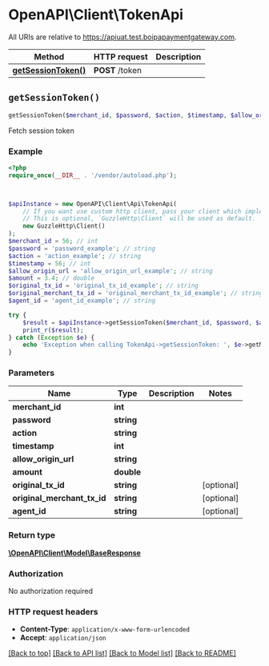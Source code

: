 # OpenAPI\Client\TokenApi

All URIs are relative to https://apiuat.test.boipapaymentgateway.com.

Method | HTTP request | Description
------------- | ------------- | -------------
[**getSessionToken()**](TokenApi.md#getSessionToken) | **POST** /token | 


## `getSessionToken()`

```php
getSessionToken($merchant_id, $password, $action, $timestamp, $allow_origin_url, $amount, $original_tx_id, $original_merchant_tx_id, $agent_id): \OpenAPI\Client\Model\BaseResponse
```



Fetch session token

### Example

```php
<?php
require_once(__DIR__ . '/vendor/autoload.php');



$apiInstance = new OpenAPI\Client\Api\TokenApi(
    // If you want use custom http client, pass your client which implements `GuzzleHttp\ClientInterface`.
    // This is optional, `GuzzleHttp\Client` will be used as default.
    new GuzzleHttp\Client()
);
$merchant_id = 56; // int
$password = 'password_example'; // string
$action = 'action_example'; // string
$timestamp = 56; // int
$allow_origin_url = 'allow_origin_url_example'; // string
$amount = 3.4; // double
$original_tx_id = 'original_tx_id_example'; // string
$original_merchant_tx_id = 'original_merchant_tx_id_example'; // string
$agent_id = 'agent_id_example'; // string

try {
    $result = $apiInstance->getSessionToken($merchant_id, $password, $action, $timestamp, $allow_origin_url, $amount, $original_tx_id, $original_merchant_tx_id, $agent_id);
    print_r($result);
} catch (Exception $e) {
    echo 'Exception when calling TokenApi->getSessionToken: ', $e->getMessage(), PHP_EOL;
}
```

### Parameters

Name | Type | Description  | Notes
------------- | ------------- | ------------- | -------------
 **merchant_id** | **int**|  |
 **password** | **string**|  |
 **action** | **string**|  |
 **timestamp** | **int**|  |
 **allow_origin_url** | **string**|  |
 **amount** | **double**|  |
 **original_tx_id** | **string**|  | [optional]
 **original_merchant_tx_id** | **string**|  | [optional]
 **agent_id** | **string**|  | [optional]

### Return type

[**\OpenAPI\Client\Model\BaseResponse**](../Model/BaseResponse.md)

### Authorization

No authorization required

### HTTP request headers

- **Content-Type**: `application/x-www-form-urlencoded`
- **Accept**: `application/json`

[[Back to top]](#) [[Back to API list]](../../README.md#endpoints)
[[Back to Model list]](../../README.md#models)
[[Back to README]](../../README.md)
